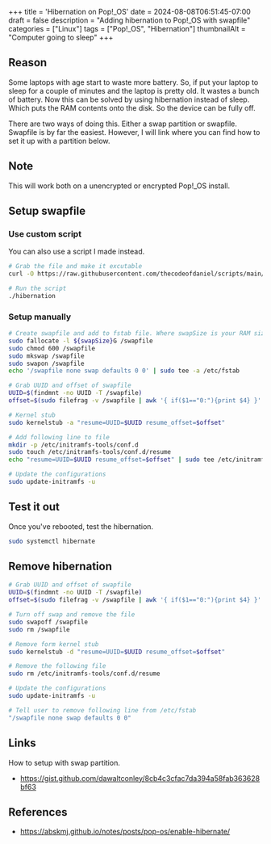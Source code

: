 +++
title = 'Hibernation on Pop!_OS'
date = 2024-08-08T06:51:45-07:00
draft = false
description = "Adding hibernation to Pop!_OS with swapfile"
categories = ["Linux"]
tags = ["Pop!_OS", "Hibernation"]
thumbnailAlt = "Computer going to sleep"
+++

## Reason

Some laptops with age start to waste more battery. So, if put your laptop to
sleep for a couple of minutes and the laptop is pretty old. It wastes a bunch
of battery. Now this can be solved by using hibernation instead of sleep. Which
puts the RAM contents onto the disk. So the device can be fully off.

There are two ways of doing this. Either a swap partition or swapfile. Swapfile
is by far the easiest. However, I will link where you can find how to set it up
with a partition below.

## Note

This will work both on a unencrypted or encrypted Pop!\_OS install.

## Setup swapfile

### Use custom script

You can also use a script I made instead.

```bash
# Grab the file and make it excutable
curl -O https://raw.githubusercontent.com/thecodeofdaniel/scripts/main/hibernation.sh && chmod u+x hibernation.sh

# Run the script
./hibernation
```

### Setup manually

```bash
# Create swapfile and add to fstab file. Where swapSize is your RAM size
sudo fallocate -l ${swapSize}G /swapfile
sudo chmod 600 /swapfile
sudo mkswap /swapfile
sudo swapon /swapfile
echo '/swapfile none swap defaults 0 0' | sudo tee -a /etc/fstab

# Grab UUID and offset of swapfile
UUID=$(findmnt -no UUID -T /swapfile)
offset=$(sudo filefrag -v /swapfile | awk '{ if($1=="0:"){print $4} }' | sed 's/\.$//' | sed 's/\.$//')

# Kernel stub
sudo kernelstub -a "resume=UUID=$UUID resume_offset=$offset"

# Add following line to file
mkdir -p /etc/initramfs-tools/conf.d
sudo touch /etc/initramfs-tools/conf.d/resume
echo "resume=UUID=$UUID resume_offset=$offset" | sudo tee /etc/initramfs-tools/conf.d/resume

# Update the configurations
sudo update-initramfs -u
```

## Test it out

Once you've rebooted, test the hibernation.

```bash
sudo systemctl hibernate
```

## Remove hibernation

```bash
# Grab UUID and offset of swapfile
UUID=$(findmnt -no UUID -T /swapfile)
offset=$(sudo filefrag -v /swapfile | awk '{ if($1=="0:"){print $4} }' | sed 's/\.$//' | sed 's/\.$//')

# Turn off swap and remove the file
sudo swapoff /swapfile
sudo rm /swapfile

# Remove form kernel stub
sudo kernelstub -d "resume=UUID=$UUID resume_offset=$offset"

# Remove the following file
sudo rm /etc/initramfs-tools/conf.d/resume

# Update the configurations
sudo update-initramfs -u

# Tell user to remove following line from /etc/fstab
"/swapfile none swap defaults 0 0"
```

## Links

How to setup with swap partition.

- https://gist.github.com/dawaltconley/8cb4c3cfac7da394a58fab363628bf63

## References

- https://abskmj.github.io/notes/posts/pop-os/enable-hibernate/
